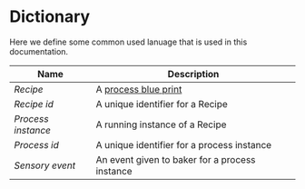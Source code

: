 # Dictionary

Here we define some common used lanuage that is used in this documentation.

| Name | Description |
| --- | --- |
| <span id="recipe">*Recipe*</span> | A [process blue print](concepts.md#recipe) |
| <span id="recipe-id">*Recipe id*</span> | A unique identifier for a Recipe |
| <span id="process-instance">*Process instance*</span> | A running instance of a Recipe |
| <span id="process-id">*Process id*</span> | A unique identifier for a process instance |
| <span id="sensory-event">*Sensory event*</span> | An event given to baker for a process instance |

